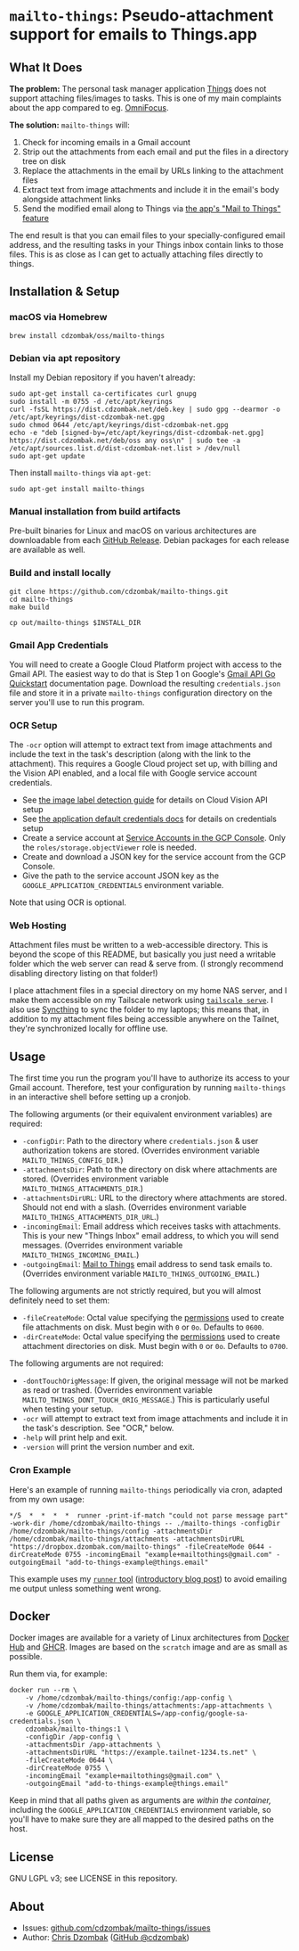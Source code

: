 # `mailto-things`: Pseudo-attachment support for emails to Things.app

## What It Does

**The problem:** The personal task manager application [Things](https://culturedcode.com/things/) does not support attaching files/images to tasks. This is one of my main complaints about the app compared to eg. [OmniFocus](https://www.omnigroup.com/omnifocus/).

**The solution:** `mailto-things` will:
1. Check for incoming emails in a Gmail account
2. Strip out the attachments from each email and put the files in a directory tree on disk
3. Replace the attachments in the email by URLs linking to the attachment files
4. Extract text from image attachments and include it in the email's body alongside attachment links
5. Send the modified email along to Things via [the app's "Mail to Things" feature](https://culturedcode.com/things/support/articles/2908262/)

The end result is that you can email files to your specially-configured email address, and the resulting tasks in your Things inbox contain links to those files. This is as close as I can get to actually attaching files directly to things.

## Installation & Setup

### macOS via Homebrew

```shell
brew install cdzombak/oss/mailto-things
```

### Debian via apt repository

Install my Debian repository if you haven't already:

```shell
sudo apt-get install ca-certificates curl gnupg
sudo install -m 0755 -d /etc/apt/keyrings
curl -fsSL https://dist.cdzombak.net/deb.key | sudo gpg --dearmor -o /etc/apt/keyrings/dist-cdzombak-net.gpg
sudo chmod 0644 /etc/apt/keyrings/dist-cdzombak-net.gpg
echo -e "deb [signed-by=/etc/apt/keyrings/dist-cdzombak-net.gpg] https://dist.cdzombak.net/deb/oss any oss\n" | sudo tee -a /etc/apt/sources.list.d/dist-cdzombak-net.list > /dev/null
sudo apt-get update
```

Then install `mailto-things` via `apt-get`:

```shell
sudo apt-get install mailto-things
```

### Manual installation from build artifacts

Pre-built binaries for Linux and macOS on various architectures are downloadable from each [GitHub Release](https://github.com/cdzombak/mailto-things/releases). Debian packages for each release are available as well.

### Build and install locally

```shell
git clone https://github.com/cdzombak/mailto-things.git
cd mailto-things
make build

cp out/mailto-things $INSTALL_DIR
```

### Gmail App Credentials

You will need to create a Google Cloud Platform project with access to the Gmail API. The easiest way to do that is Step 1 on Google's [Gmail API Go Quickstart](https://developers.google.com/gmail/api/quickstart/go) documentation page. Download the resulting `credentials.json` file and store it in a private `mailto-things` configuration directory on the server you'll use to run this program.

### OCR Setup

The `-ocr` option will attempt to extract text from image attachments and include the text in the task's description (along with the link to the attachment). This requires a Google Cloud project set up, with billing and the Vision API enabled, and a local file with Google service account credentials.

- See [the image label detection guide](https://cloud.google.com/vision/docs/detect-labels-image-client-libraries) for details on Cloud Vision API setup
- See [the application default credentials docs](https://cloud.google.com/docs/authentication/application-default-credentials) for details on credentials setup
- Create a service account at [Service Accounts in the GCP Console](https://console.cloud.google.com/iam-admin/serviceaccounts). Only the `roles/storage.objectViewer` role is needed.
- Create and download a JSON key for the service account from the GCP Console.
- Give the path to the service account JSON key as the `GOOGLE_APPLICATION_CREDENTIALS` environment variable.

Note that using OCR is optional.

### Web Hosting

Attachment files must be written to a web-accessible directory. This is beyond the scope of this README, but basically you just need a writable folder which the web server can read & serve from. (I strongly recommend disabling directory listing on that folder!)

I place attachment files in a special directory on my home NAS server, and I make them accessible on my Tailscale network using [`tailscale serve`](https://tailscale.com/kb/1242/tailscale-serve/). I also use [Syncthing](https://syncthing.net) to sync the folder to my laptops; this means that, in addition to my attachment files being accessible anywhere on the Tailnet, they're synchronized locally for offline use.

## Usage

The first time you run the program you'll have to authorize its access to your Gmail account. Therefore, test your configuration by running `mailto-things` in an interactive shell before setting up a cronjob.

The following arguments (or their equivalent environment variables) are required:

- `-configDir`: Path to the directory where `credentials.json` & user authorization tokens are stored. (Overrides environment variable `MAILTO_THINGS_CONFIG_DIR`.)
- `-attachmentsDir`: Path to the directory on disk where attachments are stored. (Overrides environment variable `MAILTO_THINGS_ATTACHMENTS_DIR`.)
- `-attachmentsDirURL`: URL to the directory where attachments are stored. Should not end with a slash. (Overrides environment variable `MAILTO_THINGS_ATTACHMENTS_DIR_URL`.)
- `-incomingEmail`: Email address which receives tasks with attachments. This is your new "Things Inbox" email address, to which you will send messages. (Overrides environment variable `MAILTO_THINGS_INCOMING_EMAIL`.)
- `-outgoingEmail`: [Mail to Things](https://culturedcode.com/things/support/articles/2908262/) email address to send task emails to. (Overrides environment variable `MAILTO_THINGS_OUTGOING_EMAIL`.)

The following arguments are not strictly required, but you will almost definitely need to set them:

- `-fileCreateMode`: Octal value specifying the [permissions](https://web.archive.org/web/20201207170802/https://www.grymoire.com/Unix/Permissions.html) used to create file attachments on disk. Must begin with `0` or `0o`. Defaults to `0600`.
- `-dirCreateMode`: Octal value specifying the [permissions](https://web.archive.org/web/20201207170802/https://www.grymoire.com/Unix/Permissions.html) used to create attachment directories on disk. Must begin with `0` or `0o`. Defaults to `0700`.

The following arguments are not required:

- `-dontTouchOrigMessage`: If given, the original message will not be marked as read or trashed. (Overrides environment variable `MAILTO_THINGS_DONT_TOUCH_ORIG_MESSAGE`.) This is particularly useful when testing your setup.
- `-ocr` will attempt to extract text from image attachments and include it in the task's description. See "OCR," below.
- `-help` will print help and exit.
- `-version` will print the version number and exit.

### Cron Example

Here's an example of running `mailto-things` periodically via cron, adapted from my own usage:

`
*/5  *  *  *  *  runner -print-if-match "could not parse message part" -work-dir /home/cdzombak/mailto-things -- ./mailto-things -configDir /home/cdzombak/mailto-things/config -attachmentsDir /home/cdzombak/mailto-things/attachments -attachmentsDirURL "https://dropbox.dzombak.com/mailto-things" -fileCreateMode 0644 -dirCreateMode 0755 -incomingEmail "example+mailtothings@gmail.com" -outgoingEmail "add-to-things-example@things.email"
`

This example uses my [`runner` tool](https://github.com/cdzombak/runner) ([introductory blog post](https://www.dzombak.com/blog/2020/12/Introducing-Runner-a-lightweight-wrapper-for-cron-jobs.html)) to avoid emailing me output unless something went wrong.

## Docker

Docker images are available for a variety of Linux architectures from [Docker Hub](https://hub.docker.com/r/cdzombak/mailto-things) and [GHCR](https://github.com/cdzombak/unshorten/pkgs/container/mailto-things). Images are based on the `scratch` image and are as small as possible.

Run them via, for example:

```shell
docker run --rm \
    -v /home/cdzombak/mailto-things/config:/app-config \
    -v /home/cdzombak/mailto-things/attachments:/app-attachments \
    -e GOOGLE_APPLICATION_CREDENTIALS=/app-config/google-sa-credentials.json \
    cdzombak/mailto-things:1 \
    -configDir /app-config \
    -attachmentsDir /app-attachments \
    -attachmentsDirURL "https://example.tailnet-1234.ts.net" \
    -fileCreateMode 0644 \
    -dirCreateMode 0755 \
    -incomingEmail "example+mailtothings@gmail.com" \
    -outgoingEmail "add-to-things-example@things.email"
```

Keep in mind that all paths given as arguments are _within the container,_ including the `GOOGLE_APPLICATION_CREDENTIALS` environment variable, so you'll have to make sure they are all mapped to the desired paths on the host.

## License

GNU LGPL v3; see LICENSE in this repository.

## About

- Issues: [github.com/cdzombak/mailto-things/issues](https://github.com/cdzombak/mailto-things/issues)
- Author: [Chris Dzombak](https://www.dzombak.com) ([GitHub @cdzombak](https://github.com/cdzombak))
